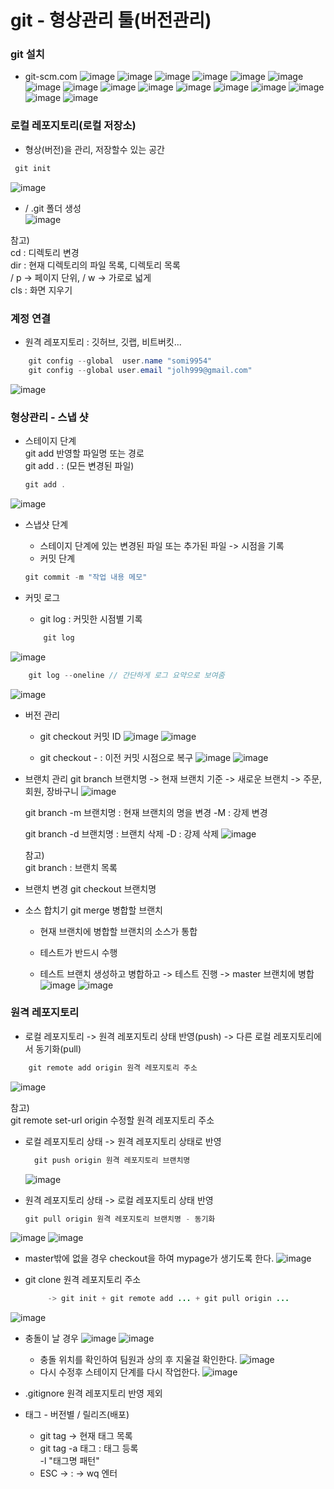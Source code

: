 # git - 형상관리 툴(버전관리)

### git 설치
* git-scm.com
![image](https://github.com/somi9954/git_exam2/assets/137499604/72cd3252-15b4-420f-b3e9-ea31f19650af)
![image](https://github.com/somi9954/git_exam2/assets/137499604/58af1d03-0d72-4ee0-ba11-1bd928c8ad1d)
![image](https://github.com/somi9954/git_exam2/assets/137499604/cde211ff-e5eb-4fe0-9b4c-c56be82bc5b3)
![image](https://github.com/somi9954/git_exam2/assets/137499604/c55ec2c2-a282-4386-9cf2-1f287219fb4c)
![image](https://github.com/somi9954/git_exam2/assets/137499604/a24b4964-02a1-4cbc-8ab9-b90c691427ec)
![image](https://github.com/somi9954/git_exam2/assets/137499604/1a998c5a-0eb3-4f28-911b-e6b04b7ec411)
![image](https://github.com/somi9954/git_exam2/assets/137499604/afcd1546-4196-4c3d-b9b2-6e7ea29c5529)
![image](https://github.com/somi9954/git_exam2/assets/137499604/9477a7fb-7757-4f37-b232-0f3b51819d5e)
![image](https://github.com/somi9954/git_exam2/assets/137499604/f818224a-3af3-42e3-b9d1-c799e8078aba)
![image](https://github.com/somi9954/git_exam2/assets/137499604/663a9104-e22e-43af-8bf5-cedc688eeeba)
![image](https://github.com/somi9954/git_exam2/assets/137499604/b13404d3-bc22-42d2-b18c-1e56f13dd55b)
![image](https://github.com/somi9954/git_exam2/assets/137499604/215f0ce1-8caf-474e-bb7c-d20d0cf27f4e)
![image](https://github.com/somi9954/git_exam2/assets/137499604/a78c137b-3201-47d4-8ac9-a3836ee687df)
![image](https://github.com/somi9954/git_exam2/assets/137499604/dddc0f1a-5388-4a48-91ea-1ce1ff7a3411)
![image](https://github.com/somi9954/git_exam2/assets/137499604/ec9ac509-eb06-4e7f-8e72-193bbde11b83)
![image](https://github.com/somi9954/git_exam2/assets/137499604/e335ca7e-8e3e-4f8d-b67f-91ed0a61bf41)


### 로컬 레포지토리(로컬 저장소)
* 형상(버전)을 관리, 저장할수 있는 공간
  
```JAVA
 git init
```
![image](https://github.com/somi9954/git_exam2/assets/137499604/e5a3739c-aeff-4078-a2d5-23413d3c0db6)

* / .git 폴더 생성  
![image](https://github.com/somi9954/git_exam2/assets/137499604/58a66731-83d5-403c-8ee9-83bb21f5397d)
		
참고)</br>
cd : 디렉토리 변경 </br>
dir : 현재 디렉토리의 파일 목록, 디렉토리 목록</br>
/ p -> 페이지 단위, / w -> 가로로 넓게</br>
cls : 화면 지우기 
		
		
### 계정 연결
* 원격 레포지토리 : 깃허브, 깃랩, 비트버킷...
```JAVA	
	git config --global  user.name "somi9954"
	git config --global user.email "jolh999@gmail.com"
```
![image](https://github.com/somi9954/git_exam2/assets/137499604/fcbbb7bc-a0ca-493d-9ac6-ad8127aa4186)

### 형상관리 - 스냅 샷 
* 스테이지 단계 </br>
	git add 반영할 파일명 또는 경로 </br>
  git add . : (모든 변경된 파일)
	```JAVA
	git add .
	```
 ![image](https://github.com/somi9954/git_exam2/assets/137499604/e44662a1-2b44-4545-ab3b-c69d1f33966e)

* 스냅샷 단계
	* 스테이지 단계에 있는 변경된 파일 또는 추가된 파일 -> 시점을 기록 
	* 커밋 단계 
	```JAVA
	git commit -m "작업 내용 메모"
	```

 * 커밋 로그
	 * git log  : 커밋한 시점별 기록
    ```Java
    	git log
    ```
 ![image](https://github.com/somi9954/git_exam2/assets/137499604/98128800-a803-4693-8a4c-68e5b35fa90b)
```java
	git log --oneline // 간단하게 로그 요약으로 보여줌
```
![image](https://github.com/somi9954/git_exam2/assets/137499604/50944f73-abfc-4e72-a423-9196dc1526f8)

* 버전 관리</br>
	* git checkout 커밋 ID
	![image](https://github.com/somi9954/git_exam2/assets/137499604/e5ce9427-6585-4867-a577-a33b82472ee5)
![image](https://github.com/somi9954/git_exam2/assets/137499604/214660c4-02ac-4401-8766-0b863c49181b)


	* git checkout - : 이전 커밋 시점으로 복구 
![image](https://github.com/somi9954/git_exam2/assets/137499604/1784dd99-845a-4067-9734-64fed8f3e972)
![image](https://github.com/somi9954/git_exam2/assets/137499604/902bafb2-2ca1-4f95-8db9-bb98cd250fa5)


* 브랜치 관리
	git branch 브랜치명 
		-> 현재 브랜치 기준 -> 새로운 브랜치
		-> 주문, 회원, 장바구니
	![image](https://github.com/somi9954/git_exam2/assets/137499604/23bfa63a-1bc8-44c9-8402-8fa06c30f85a)

	git branch -m 브랜치명 : 현재 브랜치의 명을 변경 
				   -M : 강제 변경 
				   
	git branch -d 브랜치명 : 브랜치 삭제 
	               -D : 강제 삭제 
	![image](https://github.com/somi9954/git_exam2/assets/137499604/9d1f061e-1f8c-4c27-a38a-58edbaf93c48)

	참고)</br>
		git branch : 브랜치 목록 
* 브랜치 변경
	git checkout 브랜치명
	
* 소스 합치기
	git merge 병합할 브랜치 
	- 현재 브랜치에 병합할 브랜치의 소스가 통합
	
	- 테스트가 반드시 수행 
	- 테스트 브랜치 생성하고 병합하고 -> 테스트 진행 -> master 브랜치에 병합
![image](https://github.com/somi9954/git_exam2/assets/137499604/bb0de17f-2b15-4270-a310-6ef87f570444)
![image](https://github.com/somi9954/git_exam2/assets/137499604/be49f1bf-eccd-4a47-aedf-ed8a42777b8f)

	
### 원격 레포지토리 
* 로컬 레포지토리 -> 원격 레포지토리 상태 반영(push)  -> 다른 로컬 레포지토리에서 동기화(pull)
```JAVA
	git remote add origin 원격 레포지토리 주소
```
 ![image](https://github.com/somi9954/git_exam2/assets/137499604/e89f79db-8e8e-4b77-8337-9063a33b5c8a)

참고)</br>
		git remote set-url origin 수정할 원격 레포지토리 주소
	
	
* 로컬 레포지토리 상태 -> 원격 레포지토리 상태로 반영
  ```JAVA
	git push origin 원격 레포지토리 브랜치명
	```
  ![image](https://github.com/somi9954/git_exam2/assets/137499604/5526ac5f-cb9b-4cf7-adb1-8f7106390395)

* 원격 레포지토리 상태 -> 로컬 레포지토리 상태 반영
  ```JAVA
  git pull origin 원격 레포지토리 브랜치명 - 동기화
	```
![image](https://github.com/somi9954/git_exam2/assets/137499604/c2b8e746-d140-4d81-94e3-2c17621478b4)
![image](https://github.com/somi9954/git_exam2/assets/137499604/a316caf0-4d83-4e02-b186-82ab7dfec77f)
* master밖에 없을 경우 checkout을 하여 mypage가 생기도록 한다.
![image](https://github.com/somi9954/git_exam2/assets/137499604/85d4c977-05f3-44c9-8e1c-a0232dfcd633)

* git clone 원격 레포지토리 주소
   ```JAVA
		-> git init + git remote add ... + git pull origin ...
	```
![image](https://github.com/somi9954/git_exam2/assets/137499604/36db40bd-ac61-4d4e-9a7d-b9242d0e61ed)

* 충돌이 날 경우
  ![image](https://github.com/somi9954/git_exam2/assets/137499604/5400d380-2e8b-412c-8c38-6c58955a379f)
![image](https://github.com/somi9954/git_exam2/assets/137499604/02ba19aa-fdfa-4ae1-a0b1-230134772f2e)
  * 충돌 위치를 확인하여 팀원과 상의 후 지울걸 확인한다.
   ![image](https://github.com/somi9954/git_exam2/assets/137499604/ab6c951c-383a-4cdc-974e-ca1a0a02cb2f)
  * 다시 수정후 스테이지 단계를 다시 작업한다.
		![image](https://github.com/somi9954/git_exam2/assets/137499604/21ef5ba6-37fa-4077-bf71-a8b9dcdaefd5)

* .gitignore 원격 레포지토리 반영 제외
	
* 태그 - 버전별 / 릴리즈(배포)
  * git tag -> 현재 태그 목록 
  * git tag -a 태그 : 태그 등록</br>
		  -l "태그명 패턴"
   * ESC -> :  -> wq 엔터
